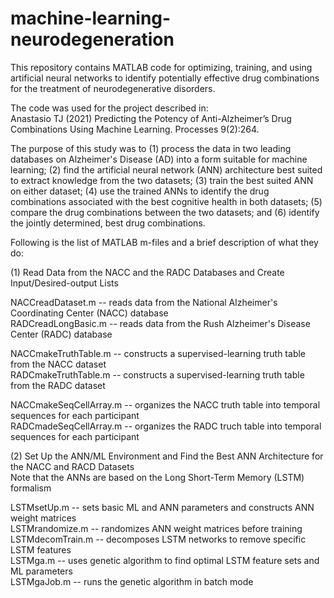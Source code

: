 # machine-learning-neurodegeneration
This repository contains MATLAB code for optimizing, training, and using artificial neural networks to identify potentially effective drug combinations for the treatment of neurodegenerative disorders. 

The code was used for the project described in:    
Anastasio TJ (2021) Predicting the Potency of Anti-Alzheimer’s Drug Combinations Using Machine Learning. Processes 9(2):264.

The purpose of this study was to (1) process the data in two leading databases on Alzheimer's Disease (AD) into a form suitable for machine learning; (2) find the artificial neural network (ANN) architecture best suited to extract knowledge from the two datasets; (3) train the best suited ANN on either dataset; (4) use the trained ANNs to identify the drug combinations associated with the best cognitive health in both datasets; (5) compare the drug combinations between the two datasets; and (6) identify the jointly determined, best drug combinations.    

Following is the list of MATLAB m-files and a brief description of what they do:

(1) Read Data from the NACC and the RADC Databases and Create Input/Desired-output Lists   

NACCreadDataset.m -- reads data from the National Alzheimer's Coordinating Center (NACC) database    
RADCreadLongBasic.m -- reads data from the Rush Alzheimer's Disease Center (RADC) database

NACCmakeTruthTable.m -- constructs a supervised-learning truth table from the NACC dataset    
RADCmakeTruthTable.m -- constructs a supervised-learning truth table from the RADC dataset

NACCmakeSeqCellArray.m -- organizes the NACC truth table into temporal sequences for each participant    
RADCmadeSeqCellArray.m -- organizes the RADC truch table into temporal sequences for each participant

(2) Set Up the ANN/ML Environment and Find the Best ANN Architecture for the NACC and RACD Datasets     
    Note that the ANNs are based on the Long Short-Term Memory (LSTM) formalism  
    
LSTMsetUp.m -- sets basic ML and ANN parameters and constructs ANN weight matrices   
LSTMrandomize.m -- randomizes ANN weight matrices before training  
LSTMdecomTrain.m -- decomposes LSTM networks to remove specific LSTM features    
LSTMga.m -- uses genetic algorithm to find optimal LSTM feature sets and ML parameters    
LSTMgaJob.m -- runs the genetic algorithm in batch mode  

